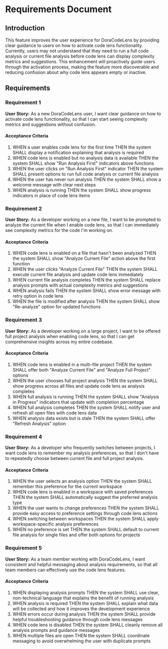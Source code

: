 # Requirements Document

## Introduction

This feature improves the user experience for DoraCodeLens by providing clear guidance to users on how to activate code lens functionality. Currently, users may not understand that they need to run a full code analysis or current file analysis before code lens can display complexity metrics and suggestions. This enhancement will proactively guide users through the activation process, making the feature more discoverable and reducing confusion about why code lens appears empty or inactive.

## Requirements

### Requirement 1

**User Story:** As a new DoraCodeLens user, I want clear guidance on how to activate code lens functionality, so that I can start seeing complexity metrics and suggestions without confusion.

#### Acceptance Criteria

1. WHEN a user enables code lens for the first time THEN the system SHALL display a notification explaining that analysis is required
2. WHEN code lens is enabled but no analysis data is available THEN the system SHALL show "Run Analysis First" indicators above functions
3. WHEN the user clicks on "Run Analysis First" indicator THEN the system SHALL present options to run full code analysis or current file analysis
4. WHEN the user has never run analysis THEN the system SHALL show a welcome message with clear next steps
5. WHEN analysis is running THEN the system SHALL show progress indicators in place of code lens items

### Requirement 2

**User Story:** As a developer working on a new file, I want to be prompted to analyze the current file when I enable code lens, so that I can immediately see complexity metrics for the code I'm working on.

#### Acceptance Criteria

1. WHEN code lens is enabled on a file that hasn't been analyzed THEN the system SHALL show "Analyze Current File" action above the first function
2. WHEN the user clicks "Analyze Current File" THEN the system SHALL execute current file analysis and update code lens immediately
3. WHEN current file analysis completes THEN the system SHALL replace analysis prompts with actual complexity metrics and suggestions
4. WHEN analysis fails THEN the system SHALL show error message with retry option in code lens
5. WHEN the file is modified after analysis THEN the system SHALL show "Re-analyze" option for updated functions

### Requirement 3

**User Story:** As a developer working on a large project, I want to be offered full project analysis when enabling code lens, so that I can get comprehensive insights across my entire codebase.

#### Acceptance Criteria

1. WHEN code lens is enabled in a multi-file project THEN the system SHALL offer both "Analyze Current File" and "Analyze Full Project" options
2. WHEN the user chooses full project analysis THEN the system SHALL show progress across all files and update code lens as analysis completes
3. WHEN full analysis is running THEN the system SHALL show "Analysis in Progress" indicators that update with completion percentage
4. WHEN full analysis completes THEN the system SHALL notify user and refresh all open files with code lens data
5. WHEN analysis data exists but is stale THEN the system SHALL offer "Refresh Analysis" option

### Requirement 4

**User Story:** As a developer who frequently switches between projects, I want code lens to remember my analysis preferences, so that I don't have to repeatedly choose between current file and full project analysis.

#### Acceptance Criteria

1. WHEN the user selects an analysis option THEN the system SHALL remember this preference for the current workspace
2. WHEN code lens is enabled in a workspace with saved preferences THEN the system SHALL automatically suggest the preferred analysis type
3. WHEN the user wants to change preferences THEN the system SHALL provide easy access to preference settings through code lens actions
4. WHEN switching between workspaces THEN the system SHALL apply workspace-specific analysis preferences
5. WHEN no preference is set THEN the system SHALL default to current file analysis for single files and offer both options for projects

### Requirement 5

**User Story:** As a team member working with DoraCodeLens, I want consistent and helpful messaging about analysis requirements, so that all team members can effectively use the code lens features.

#### Acceptance Criteria

1. WHEN displaying analysis prompts THEN the system SHALL use clear, non-technical language that explains the benefit of running analysis
2. WHEN analysis is required THEN the system SHALL explain what data will be collected and how it improves the development experience
3. WHEN errors occur during analysis THEN the system SHALL provide helpful troubleshooting guidance through code lens messages
4. WHEN code lens is disabled THEN the system SHALL cleanly remove all analysis prompts and guidance messages
5. WHEN multiple files are open THEN the system SHALL coordinate messaging to avoid overwhelming the user with duplicate prompts